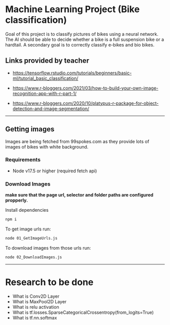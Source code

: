# Machine Learning Project (Bike classification)

Goal of this project is to classify pictures of bikes using a neural network.
The AI should be able to decide whether a bike is a full suspension bike or a hardtail.
A secondary goal is to correctly classify e-bikes and bio bikes.

## Links provided by teacher

- https://tensorflow.rstudio.com/tutorials/beginners/basic-ml/tutorial_basic_classification/

- https://www.r-bloggers.com/2021/03/how-to-build-your-own-image-recognition-app-with-r-part-1/

- https://www.r-bloggers.com/2020/10/platypus-r-package-for-object-detection-and-image-segmentation/

---

## Getting images
Images are being fetched from 99spokes.com as they provide lots of images of bikes with white background.

### Requirements
- Node v17.5 or higher (required fetch api)

### Download Images
**make sure that the page url, selector and folder paths are configured propperly.**

Install dependencies
```sh
npm i
```

To get image urls run:
```sh
node 01_GetImageUrls.js
```

To download images from those urls run:
```sh
node 02_DownloadImages.js
```

---

# Research to be done
- What is Conv2D Layer
- What is MaxPool2D Layer
- What is relu activation
- What is tf.losses.SparseCategoricalCrossentropy(from_logits=True)
- What is tf.nn.softmax